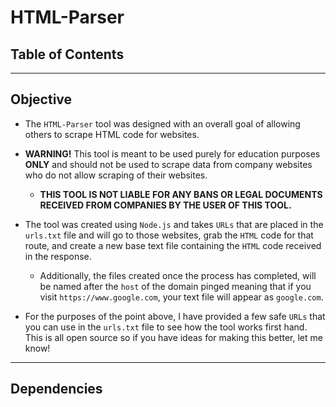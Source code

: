
# HTML-Parser

## Table of Contents

---

## Objective

- The `HTML-Parser` tool was designed with an overall goal of allowing others to scrape HTML code for websites.

- __WARNING!__ This tool is meant to be used purely for education purposes __ONLY__ and should not be used to scrape data from company websites who do not allow scraping of their websites.

    - __THIS TOOL IS NOT LIABLE FOR ANY BANS OR LEGAL DOCUMENTS RECEIVED FROM COMPANIES BY THE USER OF THIS TOOL.__

- The tool was created using `Node.js` and takes `URLs` that are placed in the `urls.txt` file and will go to those websites, grab the `HTML` code for that route, and create a new base text file containing the `HTML` code received in the response. 

    - Additionally, the files created once the process has completed, will be named after the `host` of the domain pinged meaning that if you visit `https://www.google.com`, your text file will appear as `google.com`.

- For the purposes of the point above, I have provided a few safe `URLs` that you can use in the `urls.txt` file to see how the tool works first hand. This is all open source so if you have ideas for making this better, let me know!

---

## Dependencies